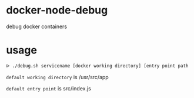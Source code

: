# docker-node-debug

debug docker containers

# usage

```sh
ᐅ ./debug.sh servicename [docker working directory] [entry point path for node]
```

`default working directory` is /usr/src/app

`default entry point` is src/index.js

